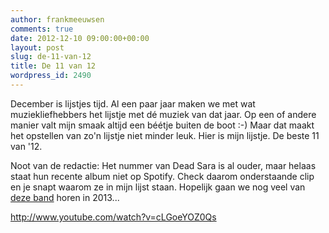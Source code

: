 ```yaml
---
author: frankmeeuwsen
comments: true
date: 2012-12-10 09:00:00+00:00
layout: post
slug: de-11-van-12
title: De 11 van 12
wordpress_id: 2490
---
```


December is lijstjes tijd. Al een paar jaar maken we met wat muziekliefhebbers het lijstje met dé muziek van dat jaar. Op een of andere manier valt mijn smaak altijd een béétje buiten de boot :-) Maar dat maakt het opstellen van zo'n lijstje niet minder leuk. Hier is mijn lijstje. De beste 11 van '12.

<!-- more -->


Noot van de redactie: Het nummer van Dead Sara is al ouder, maar helaas staat hun recente album niet op Spotify. Check daarom onderstaande clip en je snapt waarom ze in mijn lijst staan. Hopelijk gaan we nog veel van [deze band](http://www.deadsara.com/) horen in 2013...

http://www.youtube.com/watch?v=cLGoeYOZ0Qs
